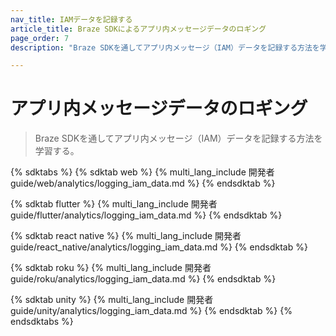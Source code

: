 ```yaml
---
nav_title: IAMデータを記録する
article_title: Braze SDKによるアプリ内メッセージデータのロギング
page_order: 7
description: "Braze SDKを通してアプリ内メッセージ（IAM）データを記録する方法を学習する。"

---
```


# アプリ内メッセージデータのロギング

> Braze SDKを通してアプリ内メッセージ（IAM）データを記録する方法を学習する。

{% sdktabs %}
{% sdktab web %}
{% multi_lang_include 開発者guide/web/analytics/logging_iam_data.md %}
{% endsdktab %}

{% sdktab flutter %}
{% multi_lang_include 開発者guide/flutter/analytics/logging_iam_data.md %}
{% endsdktab %}

{% sdktab react native %}
{% multi_lang_include 開発者guide/react_native/analytics/logging_iam_data.md %}
{% endsdktab %}

{% sdktab roku %}
{% multi_lang_include 開発者guide/roku/analytics/logging_iam_data.md %}
{% endsdktab %}

{% sdktab unity %}
{% multi_lang_include 開発者guide/unity/analytics/logging_iam_data.md %}
{% endsdktab %}
{% endsdktabs %}
